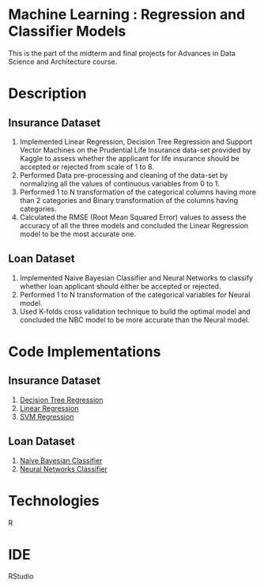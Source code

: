 # Machine Learning : Regression and Classifier Models
This is the part of the midterm and final projects for Advances in Data Science and Architecture course.

# Description
## Insurance Dataset
1. Implemented Linear Regression, Decision Tree Regression and Support Vector Machines on the Prudential Life Insurance data-set provided by Kaggle to assess whether the applicant for life insurance should be accepted or rejected from scale of 1 to 8.
2. Performed Data pre-processing and cleaning of the data-set by normalizing all the values of continuous variables from 0 to 1.
3. Performed 1 to N transformation of the categorical columns having more than 2 categories and Binary transformation of the columns having categories.
4. Calculated the RMSE (Root Mean Squared Error) values to assess the accuracy of all the three models and concluded the Linear Regression model to be the most accurate one.

## Loan Dataset
1. Implemented Naive Bayesian Classifier and Neural Networks to classify whether loan applicant should either be accepted or rejected.
2. Performed 1 to N transformation of the categorical variables for Neural model.
3. Used K-folds cross validation technique to build the optimal model and concluded the NBC model to be more accurate than the Neural model.

# Code Implementations
## Insurance Dataset
1. [Decision Tree Regression](https://github.com/agrawal-priyank/machine-learning-projects/blob/master/insurance_dataset_regression_models/decision_tree_regression.R)
2. [Linear Regression](https://github.com/agrawal-priyank/machine-learning-projects/blob/master/insurance_dataset_regression_models/linear_regression.R)
3. [SVM Regression](https://github.com/agrawal-priyank/machine-learning-projects/blob/master/insurance_dataset_regression_models/svm_regression.R)

## Loan Dataset
1. [Naive Bayesian Classifier](https://github.com/agrawal-priyank/machine-learning-projects/blob/master/loan_dataset_classifiers/naive_bayesian_classifier.R)
2. [Neural Networks Classifier](https://github.com/agrawal-priyank/machine-learning-projects/blob/master/loan_dataset_classifiers/neural_networks_classifier.R)

# Technologies
R

# IDE
RStudio
